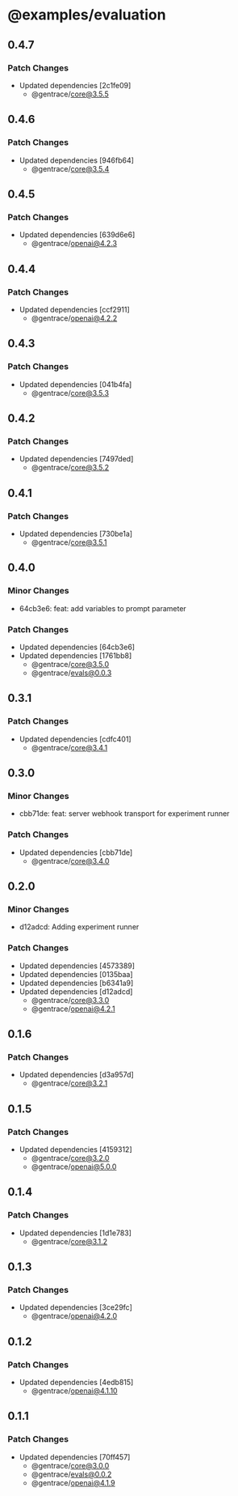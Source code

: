 # @examples/evaluation

## 0.4.7

### Patch Changes

- Updated dependencies [2c1fe09]
  - @gentrace/core@3.5.5

## 0.4.6

### Patch Changes

- Updated dependencies [946fb64]
  - @gentrace/core@3.5.4

## 0.4.5

### Patch Changes

- Updated dependencies [639d6e6]
  - @gentrace/openai@4.2.3

## 0.4.4

### Patch Changes

- Updated dependencies [ccf2911]
  - @gentrace/openai@4.2.2

## 0.4.3

### Patch Changes

- Updated dependencies [041b4fa]
  - @gentrace/core@3.5.3

## 0.4.2

### Patch Changes

- Updated dependencies [7497ded]
  - @gentrace/core@3.5.2

## 0.4.1

### Patch Changes

- Updated dependencies [730be1a]
  - @gentrace/core@3.5.1

## 0.4.0

### Minor Changes

- 64cb3e6: feat: add variables to prompt parameter

### Patch Changes

- Updated dependencies [64cb3e6]
- Updated dependencies [1761bb8]
  - @gentrace/core@3.5.0
  - @gentrace/evals@0.0.3

## 0.3.1

### Patch Changes

- Updated dependencies [cdfc401]
  - @gentrace/core@3.4.1

## 0.3.0

### Minor Changes

- cbb71de: feat: server webhook transport for experiment runner

### Patch Changes

- Updated dependencies [cbb71de]
  - @gentrace/core@3.4.0

## 0.2.0

### Minor Changes

- d12adcd: Adding experiment runner

### Patch Changes

- Updated dependencies [4573389]
- Updated dependencies [0135baa]
- Updated dependencies [b6341a9]
- Updated dependencies [d12adcd]
  - @gentrace/core@3.3.0
  - @gentrace/openai@4.2.1

## 0.1.6

### Patch Changes

- Updated dependencies [d3a957d]
  - @gentrace/core@3.2.1

## 0.1.5

### Patch Changes

- Updated dependencies [4159312]
  - @gentrace/core@3.2.0
  - @gentrace/openai@5.0.0

## 0.1.4

### Patch Changes

- Updated dependencies [1d1e783]
  - @gentrace/core@3.1.2

## 0.1.3

### Patch Changes

- Updated dependencies [3ce29fc]
  - @gentrace/openai@4.2.0

## 0.1.2

### Patch Changes

- Updated dependencies [4edb815]
  - @gentrace/openai@4.1.10

## 0.1.1

### Patch Changes

- Updated dependencies [70ff457]
  - @gentrace/core@3.0.0
  - @gentrace/evals@0.0.2
  - @gentrace/openai@4.1.9

